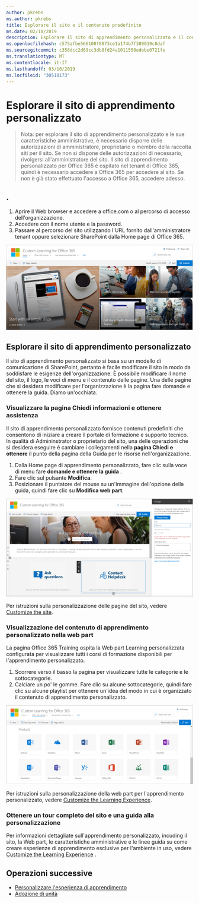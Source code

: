 ```yaml
---
author: pkrebs
ms.author: pkrebs
title: Esplorare il sito e il contenuto predefinito
ms.date: 02/10/2019
description: Esplorare il sito di apprendimento personalizzato e il contenuto predefinito
ms.openlocfilehash: c575afbe566100f8873ce1a174b7f389019c8daf
ms.sourcegitcommit: c358dcc2d69cc3db8fd24a1011550edebe0721fe
ms.translationtype: MT
ms.contentlocale: it-IT
ms.lasthandoff: 03/10/2019
ms.locfileid: "30518173"
---
```

# <a name="explore-the-custom-learning-site"></a>Esplorare il sito di apprendimento personalizzato

> Nota: per esplorare il sito di apprendimento personalizzato e le sue caratteristiche amministrative, è necessario disporre delle autorizzazioni di amministratore, proprietario o membro della raccolta siti per il sito. Se non si dispone delle autorizzazioni di necessario, rivolgersi all'amministratore del sito. Il sito di apprendimento personalizzato per Office 365 è ospitato nel tenant di Office 365, quindi è necessario accedere a Office 365 per accedere al sito. Se non è già stato effettuato l'accesso a Office 365, accedere adesso. 

## <a name="sign-in-to-office-365"></a>. 

1.  Aprire il Web browser e accedere a office.com o al percorso di accesso dell'organizzazione. 
2.  Accedere con il nome utente e la password.
3.  Passare al percorso del sito utilizzando l'URL fornito dall'amministratore tenant oppure selezionare SharePoint dalla Home page di Office 365. 

![CG-Introducing. png](media/cg-introducing.png)

## <a name="explore-the-custom-learning-site"></a>Esplorare il sito di apprendimento personalizzato

Il sito di apprendimento personalizzato si basa su un modello di comunicazione di SharePoint, pertanto è facile modificare il sito in modo da soddisfare le esigenze dell'organizzazione. È possibile modificare il nome del sito, il logo, le voci di menu e il contenuto delle pagine. Una delle pagine che si desidera modificare per l'organizzazione è la pagina fare domande e ottenere la guida. Diamo un'occhiata.

### <a name="view-the-ask-questions-and-get-help-page"></a>Visualizzare la pagina Chiedi informazioni e ottenere assistenza

Il sito di apprendimento personalizzato fornisce contenuti predefiniti che consentono di iniziare a creare il portale di formazione e supporto tecnico. In qualità di Admininstrator o proprietario del sito, una delle operazioni che si desidera eseguire è cambiare i collegamenti nella **pagina Chiedi e ottenere** il punto della pagina della Guida per le risorse nell'organizzazione. 

1.  Dalla Home page di apprendimento personalizzato, fare clic sulla voce di menu fare **domande e ottenere la guida** .
2.  Fare clic sul pulsante **Modifica**.
3.  Posizionare il puntatore del mouse su un'immagine dell'opzione della guida, quindi fare clic su **Modifica web part**.

![CG-EDITHELP. png](media/cg-edithelp.png)

Per istruzioni sulla personalizzazione delle pagine del sito, vedere [Customize the site](custom_edithelp.md).

### <a name="view-the-custom-learning-content-in-the-web-part"></a>Visualizzazione del contenuto di apprendimento personalizzato nella web part
La pagina Office 365 Training ospita la Web part Learning personalizzata configurata per visualizzare tutti i corsi di formazione disponibili per l'apprendimento personalizzato. 

1. Scorrere verso il basso la pagina per visualizzare tutte le categorie e le sottocategorie.
2. Calciare un po' le gomme. Fare clic su alcune sottocategorie, quindi fare clic su alcune playlist per ottenere un'idea del modo in cui è organizzato il contenuto di apprendimento personalizzato. 

![CG-gotoall. png](media/cg-gotoall.png)

Per istruzioni sulla personalizzazione della web part per l'apprendimento personalizzato, vedere [Customize the Learning Experience](custom_overview.md).

### <a name="get-a-complete-site-tour-and-customization-guidance"></a>Ottenere un tour completo del sito e una guida alla personalizzazione
Per informazioni dettagliate sull'apprendimento personalizzato, incuding il sito, la Web part, le caratteristiche amministrative e le linee guida su come creare esperienze di apprendimento esclusive per l'ambiente in uso, vedere [Customize the Learning Experience](custom_overview.md) .

## <a name="next-steps"></a>Operazioni successive
- [Personalizzare l'esperienza di apprendimento](custom_overview.md)
- [Adozione di unità](driveadoption.md) 
